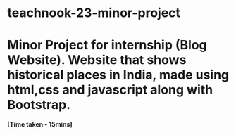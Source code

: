 # teachnook-23-minor-project
# Minor Project for internship (Blog Website). Website that shows historical places in India, made using html,css and javascript along with Bootstrap. 
**[Time taken - 15mins]**
